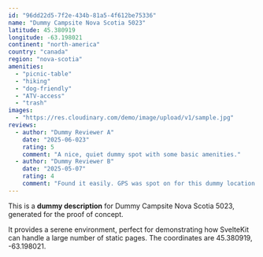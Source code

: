 ```yaml
---
id: "96dd22d5-7f2e-434b-81a5-4f612be75336"
name: "Dummy Campsite Nova Scotia 5023"
latitude: 45.380919
longitude: -63.198021
continent: "north-america"
country: "canada"
region: "nova-scotia"
amenities:
  - "picnic-table"
  - "hiking"
  - "dog-friendly"
  - "ATV-access"
  - "trash"
images:
  - "https://res.cloudinary.com/demo/image/upload/v1/sample.jpg"
reviews:
  - author: "Dummy Reviewer A"
    date: "2025-06-023"
    rating: 5
    comment: "A nice, quiet dummy spot with some basic amenities."
  - author: "Dummy Reviewer B"
    date: "2025-05-07"
    rating: 4
    comment: "Found it easily. GPS was spot on for this dummy location."
---
```


This is a **dummy description** for Dummy Campsite Nova Scotia 5023, generated for the proof of concept.

It provides a serene environment, perfect for demonstrating how SvelteKit can handle a large number of static pages. The coordinates are 45.380919, -63.198021.
